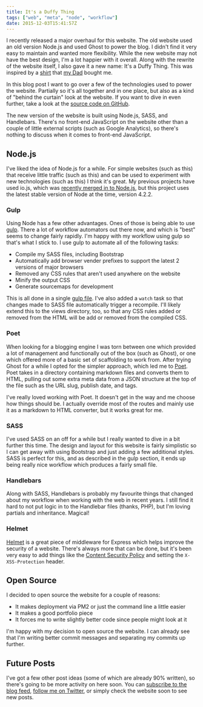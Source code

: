 ```yaml
---
title: It's a Duffy Thing
tags: ["web", "meta", "node", "workflow"]
date: 2015-12-03T15:41:57Z
---
```


I recently released a major overhaul for this website. The old website used an old version Node.js and used Ghost to power the blog. I didn't find it very easy to maintain and wanted more flexibility. While the new website may not have the best design, I'm a lot happier with it overall. Along with the rewrite of the website itself, I also gave it a new name: It's a Duffy Thing. This was inspired by a [shirt](/images/its-a-duffy-thing-shirt-full.jpg "High resolution photo of the shirt") that [my Dad](https://twitter.com/mark_duffy1) bought me.

<!-- more -->

In this blog post I want to go over a few of the technologies used to power the website. Partially so it's all together and in one place, but also as a kind of "behind the curtain" look at the website. If you want to dive in even further, take a look at the [source code on GitHub](https://github.com/JosephDuffy/josephduffy.co.uk "GitHub repository for josephduffy.co.uk").

The new version of the website is built using Node.js, SASS, and Handlebars. There's no front-end JavaScript on the website other than a couple of little external scripts (such as Google Analytics), so there's nothing to discuss when it comes to front-end JavaScript.

## Node.js

I've liked the idea of Node.js for a while. For simple websites (such as this) that receive little traffic (such as this) and can be used to experiment with new technologies (such as this) I think it's great. My previous projects have used io.js, which was [recently merged in to Node.js](https://nodejs.org/en/blog/release/v4.0.0/), but this project uses the latest stable version of Node at the time, version 4.2.2.

### Gulp

Using Node has a few other advantages. Ones of those is being able to use [gulp](http://gulpjs.com/). There a lot of workflow automators out there now, and which is "best" seems to change fairly rapidly. I'm happy with my workflow using gulp so that's what I stick to. I use gulp to automate all of the following tasks:

- Compile my SASS files, including Bootstrap
- Automatically add browser vender prefixes to support the latest 2 versions of major browsers
- Removed any CSS rules that aren't used anywhere on the website
- Minify the output CSS
- Generate sourcemaps for development

This is all done in a single [gulp file](http://gulpjs.com/). I've also added a `watch` task so that changes made to SASS file automatically trigger a recompile. I'll likely extend this to the views directory, too, so that any CSS rules added or removed from the HTML will be add or removed from the compiled CSS.

### Poet

When looking for a blogging engine I was torn between one which provided a lot of management and functionally out of the box (such as Ghost), or one which offered more of a basic set of scaffolding to work from. After trying Ghost for a while I opted for the simpler approach, which led me to [Poet](https://github.com/jsantell/poet). Poet takes in a directory containing markdown files and converts them to HTML, pulling out some extra meta data from a JSON structure at the top of the file such as the URL slug, publish date, and tags.

I've really loved working with Poet. It doesn't get in the way and me choose how things should be. I actually override most of the routes and mainly use it as a markdown to HTML converter, but it works great for me.

### SASS

I've used SASS on an off for a while but I really wanted to dive in a bit further this time. The design and layout for this website is fairly simplistic so I can get away with using Bootstrap and just adding a few additional styles. SASS is perfect for this, and as described in the gulp section, it ends up being really nice workflow which produces a fairly small file.

### Handlebars

Along with SASS, Handlebars is probably my favourite things that changed about my workflow when working with the web in recent years. I still find it hard to not put logic in to the Handlebar files (thanks, PHP), but I'm loving partials and inheritance. Magical!

### Helmet

[Helmet](https://github.com/helmetjs/helmet) is a great piece of middleware for Express which helps improve the security of a website. There's always more that can be done, but it's been very easy to add things like the [Content Security Policy](http://www.w3.org/TR/CSP/) and setting the `X-XSS-Protection` header.

## Open Source

I decided to open source the website for a couple of reasons:

- It makes deployment via PM2 or just the command line a little easier
- It makes a good portfolio piece
- It forces me to write slightly better code since people might look at it

I'm happy with my decision to open source the website. I can already see that I'm writing better commit messages and separating my commits up further.

## Future Posts

I've got a few other post ideas (some of which are already 90% written), so there's going to be more activity on here soon. You can [subscribe to the blog feed](/blog-feeds), [follow me on Twitter](https://twitter.com/Joe_Duffy), or simply check the website soon to see new posts.

